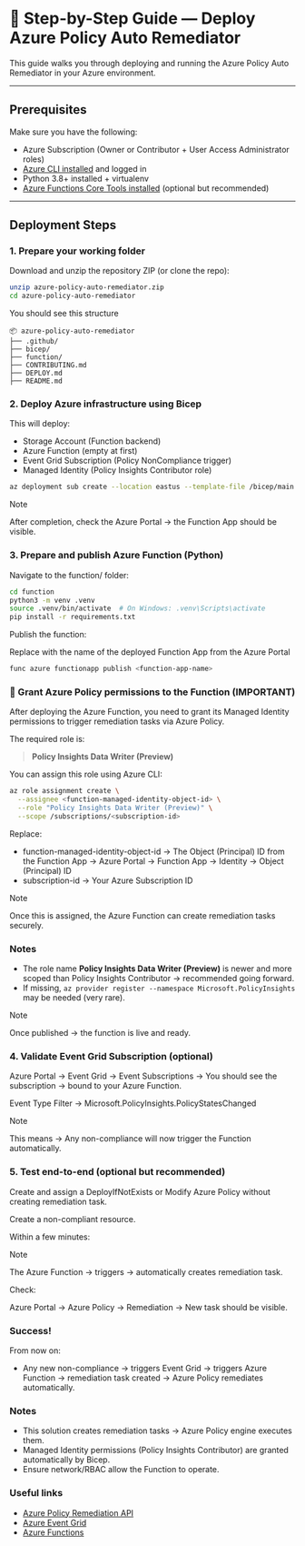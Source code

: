 # 🚀 Step-by-Step Guide — Deploy Azure Policy Auto Remediator

This guide walks you through deploying and running the Azure Policy Auto Remediator in your Azure environment.

---

## Prerequisites

Make sure you have the following:

- Azure Subscription (Owner or Contributor + User Access Administrator roles)
- [Azure CLI installed](https://learn.microsoft.com/en-us/cli/azure/install-azure-cli) and logged in
- Python 3.8+ installed + virtualenv
- [Azure Functions Core Tools installed](https://learn.microsoft.com/en-us/azure/azure-functions/functions-run-local) (optional but recommended)

---

## Deployment Steps

### 1. Prepare your working folder

Download and unzip the repository ZIP (or clone the repo):

```bash
unzip azure-policy-auto-remediator.zip
cd azure-policy-auto-remediator
```

You should see this structure

```
📦 azure-policy-auto-remediator
├── .github/
├── bicep/
├── function/
├── CONTRIBUTING.md
├── DEPLOY.md
├── README.md
```

### 2. Deploy Azure infrastructure using Bicep
This will deploy:

- Storage Account (Function backend)
- Azure Function (empty at first)
- Event Grid Subscription (Policy NonCompliance trigger)
- Managed Identity (Policy Insights Contributor role)

```bash
az deployment sub create --location eastus --template-file /bicep/main.bicep
```

> [!NOTE]
> After completion, check the Azure Portal → the Function App should be visible.


### 3. Prepare and publish Azure Function (Python)
Navigate to the function/ folder:

```bash
cd function
python3 -m venv .venv
source .venv/bin/activate  # On Windows: .venv\Scripts\activate
pip install -r requirements.txt
```

Publish the function:

Replace <function-app-name> with the name of the deployed Function App from the Azure Portal

```bash
func azure functionapp publish <function-app-name>
```

### 🔑 Grant Azure Policy permissions to the Function (IMPORTANT)

After deploying the Azure Function, you need to grant its Managed Identity permissions to trigger remediation tasks via Azure Policy.

The required role is:

> **Policy Insights Data Writer (Preview)**

You can assign this role using Azure CLI:

```bash
az role assignment create \
  --assignee <function-managed-identity-object-id> \
  --role "Policy Insights Data Writer (Preview)" \
  --scope /subscriptions/<subscription-id>
```
Replace:

- function-managed-identity-object-id → The Object (Principal) ID from the Function App → Azure Portal → Function App → Identity → Object (Principal) ID
- subscription-id → Your Azure Subscription ID

> [!NOTE]
> Once this is assigned, the Azure Function can create remediation tasks securely.

### Notes

- The role name **Policy Insights Data Writer (Preview)** is newer and more scoped than Policy Insights Contributor → recommended going forward.
- If missing, `az provider register --namespace Microsoft.PolicyInsights` may be needed (very rare).

> [!NOTE]
> Once published → the function is live and ready.

### 4. Validate Event Grid Subscription (optional)
Azure Portal → Event Grid → Event Subscriptions →
You should see the subscription → bound to your Azure Function.

Event Type Filter → Microsoft.PolicyInsights.PolicyStatesChanged

> [!NOTE]
> This means → Any non-compliance will now trigger the Function automatically.


### 5. Test end-to-end (optional but recommended)
Create and assign a DeployIfNotExists or Modify Azure Policy without creating remediation task.

Create a non-compliant resource.

Within a few minutes:

> [!NOTE]
> The Azure Function → triggers → automatically creates remediation task.

Check:

Azure Portal → Azure Policy → Remediation → New task should be visible.

### Success!
From now on:

- Any new non-compliance → triggers Event Grid → triggers Azure Function → remediation task created → Azure Policy remediates automatically.

### Notes
- This solution creates remediation tasks → Azure Policy engine executes them.
- Managed Identity permissions (Policy Insights Contributor) are granted automatically by Bicep.
- Ensure network/RBAC allow the Function to operate.

###  Useful links

- [Azure Policy Remediation API](https://learn.microsoft.com/en-us/rest/api/policy/remediations)
- [Azure Event Grid](https://learn.microsoft.com/en-us/azure/event-grid/overview)
- [Azure Functions](https://learn.microsoft.com/en-us/azure/azure-functions/)

